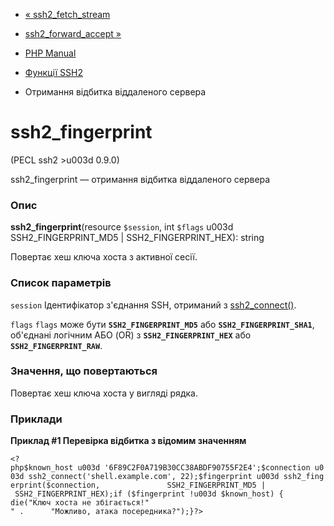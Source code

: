 - [« ssh2_fetch_stream](function.ssh2-fetch-stream.md)
- [ssh2_forward_accept »](function.ssh2-forward-accept.md)

- [PHP Manual](index.md)
- [Функції SSH2](ref.ssh2.md)
- Отримання відбитка віддаленого сервера

# ssh2_fingerprint

(PECL ssh2 \>u003d 0.9.0)

ssh2_fingerprint — отримання відбитка віддаленого сервера

### Опис

**ssh2_fingerprint**(resource `$session`, int `$flags` u003d
SSH2_FINGERPRINT_MD5 \| SSH2_FINGERPRINT_HEX): string

Повертає хеш ключа хоста з активної сесії.

### Список параметрів

`session`
Ідентифікатор з'єднання SSH, отриманий з
[ssh2_connect()](function.ssh2-connect.md).

`flags`
`flags` може бути **`SSH2_FINGERPRINT_MD5`** або
**`SSH2_FINGERPRINT_SHA1`**, об'єднані логічним АБО (OR) з
**`SSH2_FINGERPRINT_HEX`** або **`SSH2_FINGERPRINT_RAW`**.

### Значення, що повертаються

Повертає хеш ключа хоста у вигляді рядка.

### Приклади

**Приклад #1 Перевірка відбитка з відомим значенням**

` <?php$known_host u003d '6F89C2F0A719B30CC38ABDF90755F2E4';$connection u003d ssh2_connect('shell.example.com', 22);$fingerprint u003d ssh2_fingerprint($connection,               SSH2_FINGERPRINT_MD5 | SSH2_FINGERPRINT_HEX);if ($fingerprint !u003d $known_host) { die("Ключ хоста не збігається!"
" .      "Можливо, атака посередника?");}?> `
